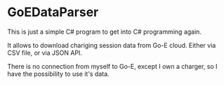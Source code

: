 GoEDataParser
=============

This is just a simple C# program to get into C# programming again. 

It allows to download chariging session data from Go-E cloud. Either via CSV file, or via JSON API. 

There is no connection from myself to Go-E, except I own a charger, so I have the possibility to use it's data.

